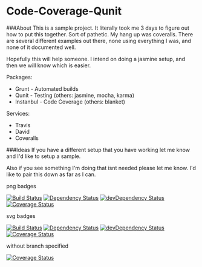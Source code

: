 Code-Coverage-Qunit
====================

###About
This is a sample project. It literally took me 3 days to figure out how to put this together. Sort of pathetic. My hang up was coveralls. There are several different examples out there, none using everything I was, and none of it documented well.

Hopefully this will help someone. I intend on doing a jasmine setup, and then we will know which is easier.

Packages:
* Grunt		- Automated builds
* Qunit		- Testing (others: jasmine, mocha, karma)
* Instanbul - Code Coverage (others: blanket)

Services:
* Travis
* David
* Coveralls

###Ideas
If you have a different setup that you have working let me know and I'd like to setup a sample.

Also if you see something I'm doing that isnt needed please let me know. I'd like to pair this down as far as I can.

png badges

[![Build Status](https://travis-ci.org/thorst/Grunt.Qunit.istanbul.png?branch=master)](https://travis-ci.org/thorst/Grunt.Qunit.istanbul)
[![Dependency Status](https://david-dm.org/thorst/Grunt.Qunit.istanbul.png?theme=shields.io)](https://david-dm.org/thorst/Grunt.Qunit.istanbul)
[![devDependency Status](https://david-dm.org/thorst/Grunt.Qunit.istanbul/dev-status.png?theme=shields.io)](https://david-dm.org/thorst/Grunt.Qunit.istanbul#info=devDependencies)
[![Coverage Status](https://coveralls.io/repos/thorst/Grunt.Qunit.istanbul/badge.png?branch=master)](https://coveralls.io/r/thorst/Grunt.Qunit.istanbul?branch=master)

svg badges

[![Build Status](http://img.shields.io/travis/thorst/Grunt.Qunit.istanbul.svg)](https://travis-ci.org/thorst/Grunt.Qunit.istanbul?branch=master)
[![Dependency Status](https://david-dm.org/thorst/Grunt.Qunit.istanbul.svg?theme=shields.io)](https://david-dm.org/thorst/Grunt.Qunit.istanbul)
[![devDependency Status](https://david-dm.org/thorst/Grunt.Qunit.istanbul/dev-status.svg?theme=shields.io)](https://david-dm.org/thorst/Grunt.Qunit.istanbul#info=devDependencies)
[![Coverage Status](http://img.shields.io/coveralls/thorst/Grunt.Qunit.istanbul.svg)](https://coveralls.io/r/thorst/Grunt.Qunit.istanbul?branch=master)

without branch specified

[![Coverage Status](http://img.shields.io/coveralls/thorst/Grunt.Qunit.istanbul.svg)](https://coveralls.io/r/thorst/Grunt.Qunit.istanbul)
